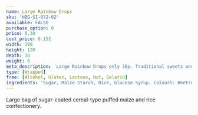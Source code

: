 ```yaml
---
name: Large Rainbow Drops
sku: 'HBG-SI-072-02'
available: FALSE
purchase_option: 0
price: 0.38
cost_price: 0.152
width: 190
height: 120
depth: 10
weight: 0
meta_description: 'Large Rainbow Drops only 38p. Traditional sweets and more at humbugs Confectionery Store. Specialists in satisfying your sweet tooth!'
type: [Wrapped]
free: [Alcohol, Gluten, Lactose, Nut, Gelatin]
ingredients: 'Sugar, Maize Starch, Rice, Glucose Syrup. Colours: Beetroot, Carmine Extract, Copper Chlorophyll, Lutein, Paprika Extract'
---
```

Large bag of sugar-coated cereal-type puffed maize and rice confectionery.